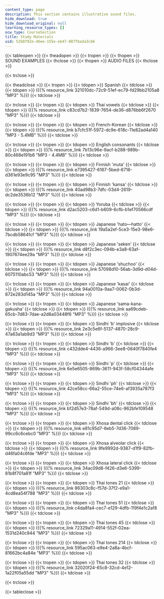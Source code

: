 ```yaml
---
content_type: page
description: This section contains illustrative sound files.
hide_download: true
hide_download_original: null
learning_resource_types: []
ocw_type: CourseSection
title: Study Materials
uid: 52b0792e-d6ee-155e-eb47-087fbada3cb6
---
```


{{< tableopen >}}
{{< theadopen >}}
{{< tropen >}}
{{< thopen >}}
SOUND EXAMPLES
{{< thclose >}}
{{< thopen >}}
AUDIO FILES
{{< thclose >}}

{{< trclose >}}

{{< theadclose >}}
{{< tropen >}}
{{< tdopen >}}
Spanish
{{< tdclose >}}
{{< tdopen >}}
({{% resource_link 321010dc-72c9-51ef-ec79-fd29bb2105a8 "MP3" %}})
{{< tdclose >}}

{{< trclose >}}
{{< tropen >}}
{{< tdopen >}}
Thai vowels
{{< tdclose >}}
{{< tdopen >}}
({{% resource_link c83cd7b2-1839-7654-de36-d876bb6f2670 "MP3" %}})
{{< tdclose >}}

{{< trclose >}}
{{< tropen >}}
{{< tdopen >}}
French-Korean
{{< tdclose >}}
{{< tdopen >}}
({{% resource_link b7cfc51f-5972-dc9e-618c-11e82ad4a140 "MP3 - 5.4MB" %}})
{{< tdclose >}}

{{< trclose >}}
{{< tropen >}}
{{< tdopen >}}
English consonants
{{< tdclose >}}
{{< tdopen >}}
({{% resource_link 7b13c96e-9acf-b288-989b-80c468e191b6 "MP3 - 4.4MB" %}})
{{< tdclose >}}

{{< trclose >}}
{{< tropen >}}
{{< tdopen >}}
Finnish 'muta'
{{< tdclose >}}
{{< tdopen >}}
({{% resource_link e7395427-6167-5bed-6716-d361e93e9c95 "MP3" %}})
{{< tdclose >}}

{{< trclose >}}
{{< tropen >}}
{{< tdopen >}}
Finnish 'kansa'
{{< tdclose >}}
{{< tdopen >}}
({{% resource_link 40ad98b3-7dfc-03d4-2619-dc2de3536b12 "MP3" %}})
{{< tdclose >}}

{{< trclose >}}
{{< tropen >}}
{{< tdopen >}}
Yoruba
{{< tdclose >}}
{{< tdopen >}}
({{% resource_link d2ac5203-c6d1-b609-6cfb-b1ef70566cdf "MP3" %}})
{{< tdclose >}}

{{< trclose >}}
{{< tropen >}}
{{< tdopen >}}
Japanese 'hato—hatto'
{{< tdclose >}}
{{< tdopen >}}
({{% resource_link 19a5a2ef-5ce3-15e3-98e6-7bcdb5864fcf "MP3" %}})
{{< tdclose >}}

{{< trclose >}}
{{< tropen >}}
{{< tdopen >}}
Japanese 'seken'
{{< tdclose >}}
{{< tdopen >}}
({{% resource_link d8f2c3ec-094b-e3a8-63af-1907674ee29a "MP3" %}})
{{< tdclose >}}

{{< trclose >}}
{{< tropen >}}
{{< tdopen >}}
Japanese 'shuchoo'
{{< tdclose >}}
{{< tdopen >}}
({{% resource_link 57098d10-56ab-3d9d-d04d-6075110abc53 "MP3" %}})
{{< tdclose >}}

{{< trclose >}}
{{< tropen >}}
{{< tdopen >}}
Japanese 'kasai'
{{< tdclose >}}
{{< tdopen >}}
({{% resource_link 94a0010a-9aa7-0062-0b3d-872e283d145a "MP3" %}})
{{< tdclose >}}

{{< trclose >}}
{{< tropen >}}
{{< tdopen >}}
Japanese 'sama-kana-gakusha'
{{< tdclose >}}
{{< tdopen >}}
({{% resource_link aa69cdeb-65cb-7d83-7dae-a2d8a03448f6 "MP3" %}})
{{< tdclose >}}

{{< trclose >}}
{{< tropen >}}
{{< tdopen >}}
Sindhi 'b' implosive
{{< tdclose >}}
{{< tdopen >}}
({{% resource_link 2e3c5e6f-5137-4870-28c9-47a63a1ab9d3 "MP3" %}})
{{< tdclose >}}

{{< trclose >}}
{{< tropen >}}
{{< tdopen >}}
Sindhi 'b'
{{< tdclose >}}
{{< tdopen >}}
({{% resource_link c432dde4-4436-a966-3ee8-0640f7840fe4 "MP3" %}})
{{< tdclose >}}

{{< trclose >}}
{{< tropen >}}
{{< tdopen >}}
Sindhi 'p'
{{< tdclose >}}
{{< tdopen >}}
({{% resource_link 6e5e6505-869b-3611-943f-58cf04344afe "MP3" %}})
{{< tdclose >}}

{{< trclose >}}
{{< tropen >}}
{{< tdopen >}}
Sindhi 'ph'
{{< tdclose >}}
{{< tdopen >}}
({{% resource_link 42ce58cc-66a2-55ce-74e6-af3935a787f3 "MP3" %}})
{{< tdclose >}}

{{< trclose >}}
{{< tropen >}}
{{< tdopen >}}
Sindhi 'bh'
{{< tdclose >}}
{{< tdopen >}}
({{% resource_link b12d57e3-78af-549d-a08c-962bfe109548 "MP3" %}})
{{< tdclose >}}

{{< trclose >}}
{{< tropen >}}
{{< tdopen >}}
Xhosa dental click
{{< tdclose >}}
{{< tdopen >}}
({{% resource_link e81c95d7-6eb5-7d36-7089-99cc6c6cebc0 "MP3" %}})
{{< tdclose >}}

{{< trclose >}}
{{< tropen >}}
{{< tdopen >}}
Xhosa alveolar click
{{< tdclose >}}
{{< tdopen >}}
({{% resource_link 9fe9992d-9387-d1f9-82fb-d46fa04c6fde "MP3" %}})
{{< tdclose >}}

{{< trclose >}}
{{< tropen >}}
{{< tdopen >}}
Xhosa lateral click
{{< tdclose >}}
{{< tdopen >}}
({{% resource_link 34ac09d8-f426-d3e6-5399-81b8f701a81f "MP3" %}})
{{< tdclose >}}

{{< trclose >}}
{{< tropen >}}
{{< tdopen >}}
Thai tones 21
{{< tdclose >}}
{{< tdopen >}}
({{% resource_link 86303c8c-f57d-37f2-e9a1-4cd8ea54f788 "MP3" %}})
{{< tdclose >}}

{{< trclose >}}
{{< tropen >}}
{{< tdopen >}}
Thai tones 51
{{< tdclose >}}
{{< tdopen >}}
({{% resource_link c4da8fa4-cec7-e129-4dfb-119f4e1c2af8 "MP3" %}})
{{< tdclose >}}

{{< trclose >}}
{{< tropen >}}
{{< tdopen >}}
Thai tones 45
{{< tdclose >}}
{{< tdopen >}}
({{% resource_link 72329a11-4914-552f-02ea-1531d240c944 "MP3" %}})
{{< tdclose >}}

{{< trclose >}}
{{< tropen >}}
{{< tdopen >}}
Thai tones 214
{{< tdclose >}}
{{< tdopen >}}
({{% resource_link 595ac063-e9e4-2a8a-4bcf-81662bc4a84e "MP3" %}})
{{< tdclose >}}

{{< trclose >}}
{{< tropen >}}
{{< tdopen >}}
Thai tones 32
{{< tdclose >}}
{{< tdopen >}}
({{% resource_link 32020f24-65c8-32cd-4e12-1a22f05a55dd "MP3" %}})
{{< tdclose >}}

{{< trclose >}}

{{< tableclose >}}